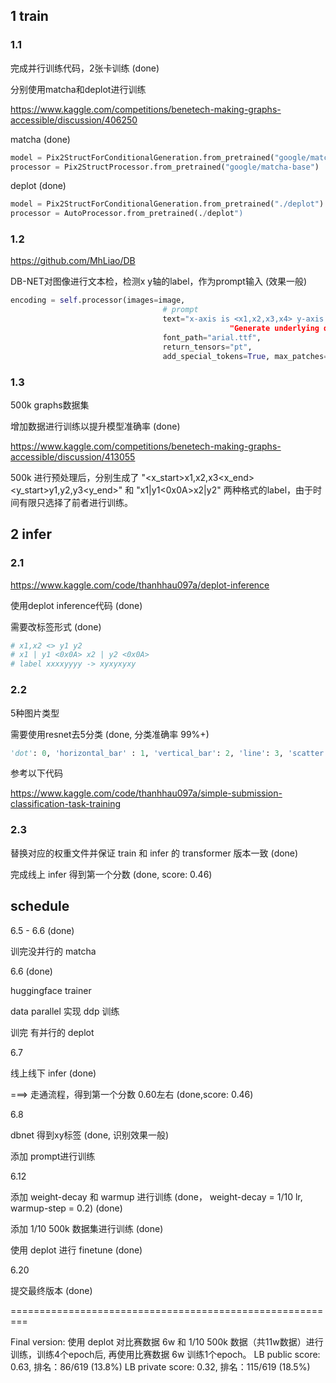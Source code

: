 ## 1 train

### 1.1

完成并行训练代码，2张卡训练 (done)

分别使用matcha和deplot进行训练

https://www.kaggle.com/competitions/benetech-making-graphs-accessible/discussion/406250

matcha (done)

```python
model = Pix2StructForConditionalGeneration.from_pretrained("google/matcha-plotqa-v2")
processor = Pix2StructProcessor.from_pretrained("google/matcha-base")
```

deplot (done)

```python
model = Pix2StructForConditionalGeneration.from_pretrained("./deplot")
processor = AutoProcessor.from_pretrained(./deplot")
```

### 1.2

https://github.com/MhLiao/DB

DB-NET对图像进行文本检，检测x y轴的label，作为prompt输入 (效果一般)

```python
encoding = self.processor(images=image,
                                  # prompt
                                  text="x-axis is <x1,x2,x3,x4> y-axis is <y1,y2,y3,y4>“ +
                          						 "Generate underlying data table of the figure below:",
                                  font_path="arial.ttf",
                                  return_tensors="pt",
                                  add_special_tokens=True, max_patches=MAX_PATCHES)
```

### 1.3

500k graphs数据集

增加数据进行训练以提升模型准确率 (done)

https://www.kaggle.com/competitions/benetech-making-graphs-accessible/discussion/413055

500k 进行预处理后，分别生成了 "<x_start>x1,x2,x3<x_end><y_start>y1,y2,y3<y_end>" 和 "x1|y1<0x0A>x2|y2" 两种格式的label，由于时间有限只选择了前者进行训练。

## 2 infer

### 2.1

https://www.kaggle.com/code/thanhhau097a/deplot-inference

使用deplot inference代码 (done)

需要改标签形式 (done)

```python
# x1,x2 <> y1 y2
# x1 | y1 <0x0A> x2 | y2 <0x0A>
# label xxxxyyyy -> xyxyxyxy
```

### 2.2

5种图片类型 

需要使用resnet去5分类 (done, 分类准确率 99%+)

```python
'dot': 0, 'horizontal_bar' : 1, 'vertical_bar': 2, 'line': 3, 'scatter': 4
```

参考以下代码

https://www.kaggle.com/code/thanhhau097a/simple-submission-classification-task-training

### 2.3

替换对应的权重文件并保证 train 和 infer 的 transformer 版本一致 (done)

完成线上 infer 得到第一个分数 (done, score: 0.46)


## schedule

6.5 - 6.6 (done)

训完没并行的 matcha

6.6 (done)

huggingface trainer

data parallel 实现 ddp 训练

训完 有并行的 deplot

6.7

线上线下 infer (done)

===> 走通流程，得到第一个分数 0.60左右 (done,score: 0.46)

6.8

dbnet 得到xy标签 (done, 识别效果一般)

添加 prompt进行训练

6.12

添加 weight-decay 和 warmup 进行训练 (done， weight-decay = 1/10 lr, warmup-step = 0.2) (done)

添加 1/10 500k 数据集进行训练 (done)

使用 deplot 进行 finetune (done)

6.20

提交最终版本 (done)

=========================================================

Final version:
使用 deplot 对比赛数据 6w 和 1/10 500k 数据（共11w数据）进行训练，训练4个epoch后, 再使用比赛数据 6w 训练1个epoch。
LB public score: 0.63, 排名：86/619 (13.8%)
LB private score: 0.32, 排名：115/619 (18.5%)


